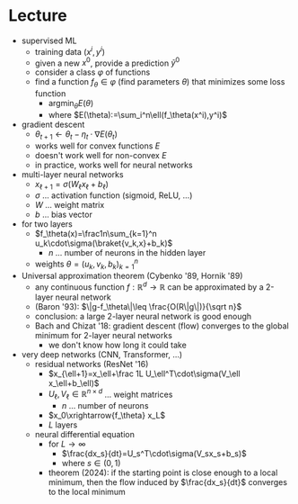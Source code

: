 # Lecture

- supervised ML
	- training data $(x^i,y^i)$
	- given a new $x^0$, provide a prediction $\tilde y^0$
	- consider a class $\varphi$ of functions
	- find a function $f_\theta\in\varphi$ (find parameters $\theta$) that minimizes some loss function
		- $\mathrm{argmin}_\theta E(\theta)$
		- where $E(\theta):=\sum_i^n\ell(f_\theta(x^i),y^i)$
- gradient descent
	- $\theta_{t+1}\leftarrow\theta_t-\eta_t\cdot\nabla E(\theta_t)$
	- works well for convex functions $E$
	- doesn't work well for non-convex $E$
	- in practice, works well for neural networks
- multi-layer neural networks
	- $x_{\ell+1}=\sigma(W_\ell x_\ell+b_\ell)$
	- $\sigma$ … activation function (sigmoid, ReLU, …)
	- $W$ … weight matrix
	- $b$ … bias vector
- for two layers
	- $f_\theta(x)=\frac1n\sum_{k=1}^n u_k\cdot\sigma(\braket{v_k,x}+b_k)$
		- $n$ … number of neurons in the hidden layer
	- weights $\theta=(u_k,v_k,b_k)_{k=1}^n$
- Universal approximation theorem (Cybenko '89, Hornik '89)
	- any continuous function $f:\mathbb R^d\to\mathbb R$ can be approximated by a 2-layer neural network
	- (Baron '93): $\|g-f_\theta\|\leq \frac{O(R\|g\|)}{\sqrt n}$
	- conclusion: a large 2-layer neural network is good enough
	- Bach and Chizat '18: gradient descent (flow) converges to the global minimum for 2-layer neural networks
		- we don't know how long it could take
- very deep networks (CNN, Transformer, …)
	- residual networks (ResNet '16)
		- $x_{\ell+1}=x_\ell+\frac 1L U_\ell^T\cdot\sigma(V_\ell x_\ell+b_\ell)$
		- $U_\ell,V_\ell\in\mathbb R^{n\times d}$ … weight matrices
			- $n$ … number of neurons
		- $x_0\xrightarrow{f_\theta} x_L$
		- $L$ layers
	- neural differential equation
		- for $L\to\infty$
			- $\frac{dx_s}{dt}=U_s^T\cdot\sigma(V_sx_s+b_s)$
			- where $s\in(0,1)$
		- theorem (2024): if the starting point is close enough to a local minimum, then the flow induced by $\frac{dx_s}{dt}$ converges to the local minimum